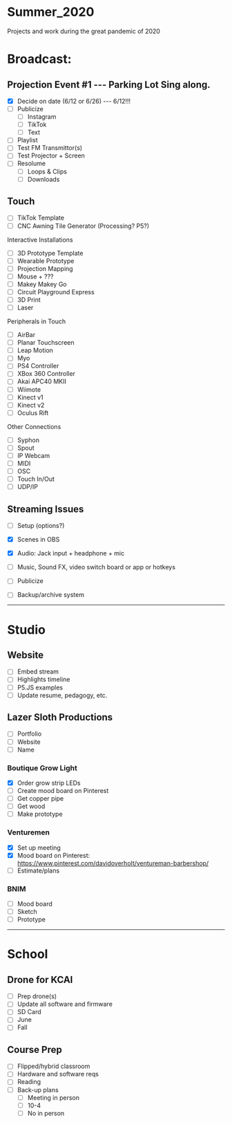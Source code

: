 # Summer_2020
Projects and work during the great pandemic of 2020

# Broadcast:

## Projection Event #1 --- Parking Lot Sing along.
- [X] Decide on date (6/12 or 6/26) --- 6/12!!!
- [ ] Publicize
  - [ ] Instagram
  - [ ] TikTok
  - [ ] Text
- [ ] Playlist
- [ ] Test FM Transmittor(s)
- [ ] Test Projector + Screen
- [ ] Resolume 
  - [ ] Loops & Clips
  - [ ] Downloads

## Touch
- [ ] TikTok Template
- [ ] CNC Awning Tile Generator (Processing? P5?)

Interactive Installations 
- [ ] 3D Prototype Template
- [ ] Wearable Prototype
- [ ] Projection Mapping
- [ ] Mouse + ???
- [ ] Makey Makey Go
- [ ] Circuit Playground Express
- [ ] 3D Print
- [ ] Laser

Peripherals in Touch
- [ ] AirBar
- [ ] Planar Touchscreen
- [ ] Leap Motion
- [ ] Myo
- [ ] PS4 Controller
- [ ] XBox 360 Controller
- [ ] Akai APC40 MKII
- [ ] Wiimote
- [ ] Kinect v1
- [ ] Kinect v2
- [ ] Oculus Rift

Other Connections
- [ ] Syphon
- [ ] Spout
- [ ] IP Webcam
- [ ] MIDI
- [ ] OSC
- [ ] Touch In/Out
- [ ] UDP/IP

## Streaming Issues
  - [ ] Setup (options?)
  - [X] Scenes in OBS
  - [X] Audio: Jack input + headphone + mic
  - [ ] Music, Sound FX, video switch board or app or hotkeys
  - [ ] Publicize
  - [ ] Backup/archive system


-------------

# Studio

## Website
- [ ] Embed stream
- [ ] Highlights timeline
- [ ] P5.JS examples
- [ ] Update resume, pedagogy, etc.

## Lazer Sloth Productions
- [ ] Portfolio
- [ ] Website
- [ ] Name

### Boutique Grow Light
  - [X] Order grow strip LEDs
  - [ ] Create mood board on Pinterest
  - [ ] Get copper pipe
  - [ ] Get wood
  - [ ] Make prototype
  
### Venturemen
  - [X] Set up meeting
  - [X] Mood board on Pinterest: https://www.pinterest.com/davidoverholt/ventureman-barbershop/
  - [ ] Estimate/plans

### BNIM
  - [ ] Mood board
  - [ ] Sketch
  - [ ] Prototype
  
------------------

# School
  
## Drone for KCAI
- [ ] Prep drone(s)
- [ ] Update all software and firmware
- [ ] SD Card
- [ ] June 
- [ ] Fall

## Course Prep
- [ ] Flipped/hybrid classroom
- [ ] Hardware and software reqs
- [ ] Reading
- [ ] Back-up plans
  - [ ] Meeting in person
  - [ ] 10-4
  - [ ] No in person
